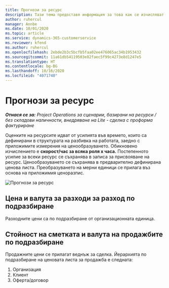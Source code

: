 ```yaml
---
title: Прогнози за ресурс
description: Тази тема предоставя информация за това как се изчисляват прогнози в Project Operations.
author: ruhercul
manager: Annbe
ms.date: 10/01/2020
ms.topic: article
ms.service: dynamics-365-customerservice
ms.reviewer: kfend
ms.author: ruhercul
ms.openlocfilehash: 2ebde2b3c5bcfb5faa02ee476065ac34b1953432
ms.sourcegitcommit: 11a61db54119503e82faec5f99c4273e8d1247e5
ms.translationtype: HT
ms.contentlocale: bg-BG
ms.lasthandoff: 10/16/2020
ms.locfileid: "4071740"
---
```

# <a name="resource-estimates"></a>Прогнози за ресурс

_**Отнася се за:** Project Operations за сценарии, базирани на ресурси / без складови наличности, внедряване на Lite - сделка с проформа фактуриране_

Оценките на ресурсите идват от усилията във времето, които са дефинирани в структурата на разбивка на работата, заедно с приложимите измерения на ценообразуването. Обикновено изчислението е **скорост/час за всяка роля x часа.** Постепенното усилие за всеки ресурс се съхранява в записа за присвояване на ресурс. Ценообразуването се съхранява в предварително дефинирана ценова листа. Преобразуването на мерни единици се прилага въз основа на приложимия ценоразпис.

![Прогнози за ресурс](./media/navigation12.png)

## <a name="default-cost-price-and-cost-currency"></a>Цена и валута за разходи за разход по подразбиране

Разходните цени са по подразбиране от организационната единица.

## <a name="default-bill-rate-and-sales-currency"></a>Стойност на сметката и валута на продажбите по подразбиране

Продажните цени се прилагат веднъж за сделка. Йерархията по подразбиране на ценовата листа за продажба е следната:

1. Организация
2. Клиент
3. Оферта/договор
